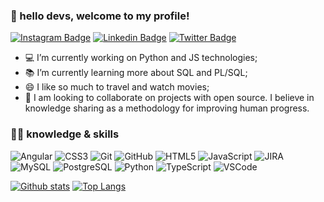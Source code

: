 <!--
Here are some ideas to get you started:

- 🔭 I’m currently working on ...
- 🌱 I’m currently learning ...
- 👯 I’m looking to collaborate on ...
- 🤔 I’m looking for help with ...
- 💬 Ask me about ...
- 📫 How to reach me: ...
- 😄 Pronouns: ...
- ⚡ Fun fact: ...
-->

### 👋 hello devs, welcome to my profile!

[![Instagram Badge](https://img.shields.io/badge/-Instagram-DF0174?style=flat-square&logo=Instagram&logoColor=white&link=https://www.instagram.com/thribeiro8/)](https://www.instagram.com/thribeiro8/)
[![Linkedin Badge](https://img.shields.io/badge/-LinkedIn-blue?style=flat-square&logo=Linkedin&logoColor=white&link=https://www.linkedin.com/in/thomas-ribeiro-986699173/)](https://www.linkedin.com/in/thomas-ribeiro-986699173/)
[![Twitter Badge](https://img.shields.io/badge/-Twitter-1ca0f1?style=flat-square&labelColor=1ca0f1&logo=twitter&logoColor=white&link=https://twitter.com/thribeiro8)](https://twitter.com/thribeiro8)

- 💻 I’m currently working on Python and JS technologies;
- 📚 I’m currently learning more about SQL and PL/SQL;
- 😄 I like so much to travel and watch movies;
- 👯 I am looking to collaborate on projects with open source. I believe in knowledge sharing as a methodology for improving human progress.

### :man_technologist: knowledge & skills  

![Angular](https://img.shields.io/badge/-Angular-DD0031?style=flat-square&logo=angular)
![CSS3](https://img.shields.io/badge/-CSS3-1572B6?style=flat-square&logo=css3)
![Git](https://img.shields.io/badge/-Git-black?style=flat-square&logo=git)
![GitHub](https://img.shields.io/badge/-GitHub-181717?style=flat-square&logo=github)
![HTML5](https://img.shields.io/badge/-HTML5-E34F26?style=flat-square&logo=html5&logoColor=white)
![JavaScript](https://img.shields.io/badge/-JavaScript-black?style=flat-square&logo=javascript)
![JIRA](https://img.shields.io/badge/-JIRA-0052CC?style=flat-square&logo=jira)
![MySQL](https://img.shields.io/badge/-MySQL-black?style=flat-square&logo=mysql&logoColor=white)
![PostgreSQL](https://img.shields.io/badge/-PostgreSQL-336791?style=flat-square&logo=postgresql)
![Python](https://img.shields.io/badge/-Python-grey?style=flat-square&logo=python)
![TypeScript](https://img.shields.io/badge/-TypeScript-007ACC?style=flat-square&logo=typescript)
![VSCode](https://img.shields.io/badge/-VSCode-007ACC?style=flat-square&logo=visual-studio-code&logoColor=white)

<!--
![Bootstrap](https://img.shields.io/badge/-Bootstrap-563D7C?style=flat-square&logo=bootstrap)
![Nodejs](https://img.shields.io/badge/-Nodejs-339933?style=flat-square&logo=Node.js&logoColor=white)
![Sass](https://img.shields.io/badge/-Sass-CC6699?style=flat-square&logo=sass&logoColor=white)
-->

[![Github stats](https://github-readme-stats.vercel.app/api?username=thribeiro8&theme=radical&count_private=true&show_icons=true)](https://github.com/thribeiro8/github-readme-stats)
[![Top Langs](https://github-readme-stats.vercel.app/api/top-langs/?username=thribeiro8&theme=radical&count_private=true&show_icons=true)](https://github.com/thribeiro8/github-readme-stats)
